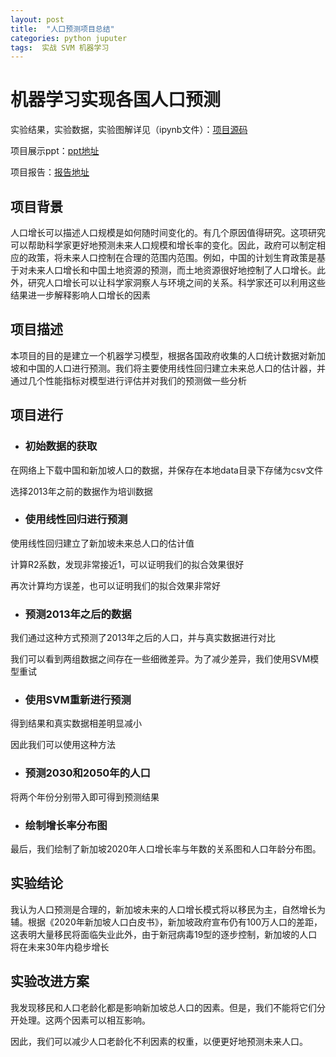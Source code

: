 ```yaml
---
layout: post
title:  "人口预测项目总结"
categories: python juputer
tags:  实战 SVM 机器学习
---
```




# 机器学习实现各国人口预测

实验结果，实验数据，实验图解详见（ipynb文件）：[项目源码](https://github.com/W-Java/Population-Prediction/)

项目展示ppt：[ppt地址](https://github.com/W-Java/Population-Prediction/blob/main/show.pptx)

项目报告：[报告地址](https://github.com/W-Java/Population-Prediction/blob/main/question.docx)

## 项目背景

人口增长可以描述人口规模是如何随时间变化的。有几个原因值得研究。这项研究可以帮助科学家更好地预测未来人口规模和增长率的变化。因此，政府可以制定相应的政策，将未来人口控制在合理的范围内范围。例如，中国的计划生育政策是基于对未来人口增长和中国土地资源的预测，而土地资源很好地控制了人口增长。此外，研究人口增长可以让科学家洞察人与环境之间的关系。科学家还可以利用这些结果进一步解释影响人口增长的因素

## 项目描述

本项目的目的是建立一个机器学习模型，根据各国政府收集的人口统计数据对新加坡和中国的人口进行预测。我们将主要使用线性回归建立未来总人口的估计器，并通过几个性能指标对模型进行评估并对我们的预测做一些分析

## 项目进行

* ### 初始数据的获取

在网络上下载中国和新加坡人口的数据，并保存在本地data目录下存储为csv文件

选择2013年之前的数据作为培训数据

* ### 使用线性回归进行预测

使用线性回归建立了新加坡未来总人口的估计值

计算R2系数，发现非常接近1，可以证明我们的拟合效果很好

再次计算均方误差，也可以证明我们的拟合效果非常好

* ### 预测2013年之后的数据

我们通过这种方式预测了2013年之后的人口，并与真实数据进行对比

我们可以看到两组数据之间存在一些细微差异。为了减少差异，我们使用SVM模型重试

* ### 使用SVM重新进行预测

得到结果和真实数据相差明显减小

因此我们可以使用这种方法

* ### 预测2030和2050年的人口

将两个年份分别带入即可得到预测结果

* ### 绘制增长率分布图

最后，我们绘制了新加坡2020年人口增长率与年数的关系图和人口年龄分布图。

## 实验结论

我认为人口预测是合理的，新加坡未来的人口增长模式将以移民为主，自然增长为辅。根据《2020年新加坡人口白皮书》，新加坡政府宣布仍有100万人口的差距，这表明大量移民将面临失业此外，由于新冠病毒19型的逐步控制，新加坡的人口将在未来30年内稳步增长

## 实验改进方案

我发现移民和人口老龄化都是影响新加坡总人口的因素。但是，我们不能将它们分开处理。这两个因素可以相互影响。

因此，我们可以减少人口老龄化不利因素的权重，以便更好地预测未来人口。